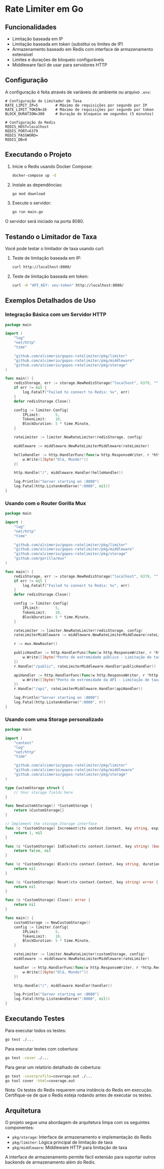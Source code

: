 # Rate Limiter em Go

## Funcionalidades

- Limitação baseada em IP
- Limitação baseada em token (substitui os limites de IP)
- Armazenamento baseado em Redis com interface de armazenamento extensível
- Limites e durações de bloqueio configuráveis
- Middleware fácil de usar para servidores HTTP

## Configuração

A configuração é feita através de variáveis de ambiente ou arquivo `.env`:

```env
# Configuração do Limitador de Taxa
RATE_LIMIT_IP=5        # Máximo de requisições por segundo por IP
RATE_LIMIT_TOKEN=10    # Máximo de requisições por segundo por token
BLOCK_DURATION=300     # Duração do bloqueio em segundos (5 minutos)

# Configuração do Redis
REDIS_HOST=localhost
REDIS_PORT=6379
REDIS_PASSWORD=
REDIS_DB=0
```

## Executando o Projeto

1. Inicie o Redis usando Docker Compose:
   ```bash
   docker-compose up -d
   ```

2. Instale as dependências:
   ```bash
   go mod download
   ```

3. Execute o servidor:
   ```bash
   go run main.go
   ```

O servidor será iniciado na porta 8080.

## Testando o Limitador de Taxa

Você pode testar o limitador de taxa usando curl:

1. Teste de limitação baseada em IP:
   ```bash
   curl http://localhost:8080/
   ```

2. Teste de limitação baseada em token:
   ```bash
   curl -H "API_KEY: seu-token" http://localhost:8080/
   ```

## Exemplos Detalhados de Uso

### Integração Básica com um Servidor HTTP

```go
package main

import (
	"log"
	"net/http"
	"time"

	"github.com/alcimerio/gopos-ratelimiter/pkg/limiter"
	"github.com/alcimerio/gopos-ratelimiter/pkg/middleware"
	"github.com/alcimerio/gopos-ratelimiter/pkg/storage"
)

func main() {
	redisStorage, err := storage.NewRedisStorage("localhost", 6379, "", 0)
	if err != nil {
		log.Fatalf("Failed to connect to Redis: %v", err)
	}
	defer redisStorage.Close()

	config := limiter.Config{
		IPLimit:       5,
		TokenLimit:    10,
		BlockDuration: 5 * time.Minute,
	}

	rateLimiter := limiter.NewRateLimiter(redisStorage, config)

	middleware := middleware.NewRateLimiterMiddleware(rateLimiter)

	helloHandler := http.HandlerFunc(func(w http.ResponseWriter, r *http.Request) {
		w.Write([]byte("Olá, Mundo!"))
	})

	http.Handle("/", middleware.Handler(helloHandler))

	log.Println("Server starting on :8080")
	log.Fatal(http.ListenAndServe(":8080", nil))
}
```

### Usando com o Router Gorilla Mux

```go
package main

import (
	"log"
	"net/http"
	"time"

	"github.com/alcimerio/gopos-ratelimiter/pkg/limiter"
	"github.com/alcimerio/gopos-ratelimiter/pkg/middleware"
	"github.com/alcimerio/gopos-ratelimiter/pkg/storage"
	"github.com/gorilla/mux"
)

func main() {
	redisStorage, err := storage.NewRedisStorage("localhost", 6379, "", 0)
	if err != nil {
		log.Fatalf("Failed to connect to Redis: %v", err)
	}
	defer redisStorage.Close()

	config := limiter.Config{
		IPLimit:       5,
		TokenLimit:    10,
		BlockDuration: 5 * time.Minute,
	}

	rateLimiter := limiter.NewRateLimiter(redisStorage, config)
	rateLimiterMiddleware := middleware.NewRateLimiterMiddleware(rateLimiter)

	r := mux.NewRouter()

	publicHandler := http.HandlerFunc(func(w http.ResponseWriter, r *http.Request) {
		w.Write([]byte("Ponto de extremidade público - Limitação de taxa baseada em IP"))
	})
	r.Handle("/public", rateLimiterMiddleware.Handler(publicHandler))

	apiHandler := http.HandlerFunc(func(w http.ResponseWriter, r *http.Request) {
		w.Write([]byte("Ponto de extremidade da API - Limitação de taxa baseada em token"))
	})
	r.Handle("/api", rateLimiterMiddleware.Handler(apiHandler))

	log.Println("Server starting on :8080")
	log.Fatal(http.ListenAndServe(":8080", r))
}
```

### Usando com uma Storage personalizado

```go
package main

import (
	"context"
	"log"
	"net/http"
	"time"

	"github.com/alcimerio/gopos-ratelimiter/pkg/limiter"
	"github.com/alcimerio/gopos-ratelimiter/pkg/middleware"
	"github.com/alcimerio/gopos-ratelimiter/pkg/storage"
)

type CustomStorage struct {
	// Your storage fields here
}

func NewCustomStorage() *CustomStorage {
	return &CustomStorage{}
}

// Implement the storage.Storage interface
func (c *CustomStorage) Increment(ctx context.Context, key string, expiration time.Duration) (int64, error) {
	return 1, nil
}

func (c *CustomStorage) IsBlocked(ctx context.Context, key string) (bool, error) {
	return false, nil
}

func (c *CustomStorage) Block(ctx context.Context, key string, duration time.Duration) error {
	return nil
}

func (c *CustomStorage) Reset(ctx context.Context, key string) error {
	return nil
}

func (c *CustomStorage) Close() error {
	return nil
}

func main() {
	customStorage := NewCustomStorage()
	config := limiter.Config{
		IPLimit:       5,
		TokenLimit:    10,
		BlockDuration: 5 * time.Minute,
	}

	rateLimiter := limiter.NewRateLimiter(customStorage, config)
	middleware := middleware.NewRateLimiterMiddleware(rateLimiter)

	handler := http.HandlerFunc(func(w http.ResponseWriter, r *http.Request) {
		w.Write([]byte("Olá, Mundo!"))
	})

	http.Handle("/", middleware.Handler(handler))

	log.Println("Server starting on :8080")
	log.Fatal(http.ListenAndServe(":8080", nil))
}
```

## Executando Testes

Para executar todos os testes:

```bash
go test ./...
```

Para executar testes com cobertura:

```bash
go test -cover ./...
```

Para gerar um relatório detalhado de cobertura:

```bash
go test -coverprofile=coverage.out ./...
go tool cover -html=coverage.out
```

Nota: Os testes do Redis requerem uma instância do Redis em execução. Certifique-se de que o Redis esteja rodando antes de executar os testes.

## Arquitetura

O projeto segue uma abordagem de arquitetura limpa com os seguintes componentes:

- `pkg/storage`: Interface de armazenamento e implementação do Redis
- `pkg/limiter`: Lógica principal de limitação de taxa
- `pkg/middleware`: Middleware HTTP para limitação de taxa

A interface de armazenamento permite fácil extensão para suportar outros backends de armazenamento além do Redis.
